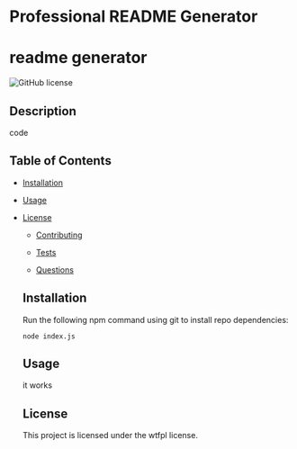 # Professional README Generator 

# readme generator
  ![GitHub license](https://img.shields.io/badge/license-wtfpl-blue.svg)

  ## Description

  code

  ## Table of Contents 

  * [Installation](#installation)

  * [Usage](#usage)
    
* [License](#license)

  
  * [Contributing](#contributing)

  * [Tests](#tests)

  * [Questions](#questions)

  ## Installation 

  Run the following npm command using git to install repo dependencies:

  ```
  node index.js
  ```

  ## Usage

  it works

  ## License
    This project is licensed under the wtfpl license.

